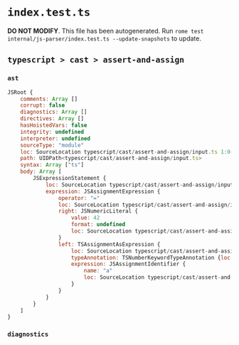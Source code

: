 # `index.test.ts`

**DO NOT MODIFY**. This file has been autogenerated. Run `rome test internal/js-parser/index.test.ts --update-snapshots` to update.

## `typescript > cast > assert-and-assign`

### `ast`

```javascript
JSRoot {
	comments: Array []
	corrupt: false
	diagnostics: Array []
	directives: Array []
	hasHoistedVars: false
	integrity: undefined
	interpreter: undefined
	sourceType: "module"
	loc: SourceLocation typescript/cast/assert-and-assign/input.ts 1:0-1:19
	path: UIDPath<typescript/cast/assert-and-assign/input.ts>
	syntax: Array ["ts"]
	body: Array [
		JSExpressionStatement {
			loc: SourceLocation typescript/cast/assert-and-assign/input.ts 1:0-1:19
			expression: JSAssignmentExpression {
				operator: "="
				loc: SourceLocation typescript/cast/assert-and-assign/input.ts 1:0-1:18
				right: JSNumericLiteral {
					value: 42
					format: undefined
					loc: SourceLocation typescript/cast/assert-and-assign/input.ts 1:16-1:18
				}
				left: TSAssignmentAsExpression {
					loc: SourceLocation typescript/cast/assert-and-assign/input.ts 1:1-1:12
					typeAnnotation: TSNumberKeywordTypeAnnotation {loc: SourceLocation typescript/cast/assert-and-assign/input.ts 1:6-1:12}
					expression: JSAssignmentIdentifier {
						name: "a"
						loc: SourceLocation typescript/cast/assert-and-assign/input.ts 1:1-1:2 (a)
					}
				}
			}
		}
	]
}
```

### `diagnostics`

```

```

